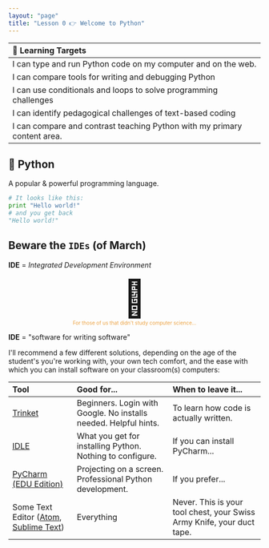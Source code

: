 ```yaml
---
layout: "page"
title: "Lesson 0 👉 Welcome to Python"
---
```


| 🎯  Learning Targets                                          |
|:--------------------------------------------------------------|
| I can type and run Python code on my computer and on the web. |
| I can compare tools for writing and debugging Python  |
| I can use conditionals and loops to solve programming challenges |
| I can identify pedagogical challenges of text-based coding |
| I can compare and contrast teaching Python with my primary content area.|

## 🐍 Python
A popular & powerful programming language.

```python
# It looks like this:   
print "Hello world!"    
# and you get back    
"Hello world!"    
```

## Beware the `IDEs` (of March)
**IDE** = _Integrated Development Environment_

<div style = "font-size: 72px; text-align: center">🤔</div>

<div style = "font-size: 10px; text-align: center; color: #ECA241">For those of us that didn't study computer science...</div>

**IDE** = "software for writing software"

I'll recommend a few different solutions, depending on the age of the student's you're working with, your own tech comfort, and the ease with which you can install software on your classroom(s) computers:

| Tool                                                                                      | Good for...                                                      | When to leave it...                    |
|:------------------------------------------------------------------------------------------|:-----------------------------------------------------------------|:---------------------------------------|
| [Trinket](https://trinket.io/)                                                            | Beginners. Login with Google. No installs needed. Helpful hints. | To learn how code is actually written. |
| [IDLE](https://www.python.org/downloads/)                                                 | What you get for installing Python. Nothing to configure.        | If you can install PyCharm...          |
| [PyCharm (EDU Edition)](https://www.jetbrains.com/PyCharm-edu/download/)                  | Projecting on a screen. Professional Python development.         | If you prefer...                       |
| Some Text Editor ([Atom](https://atom.io/), [Sublime Text](https://www.sublimetext.com/)) | Everything                                                       | Never. This is your tool chest, your Swiss Army Knife, your duct tape.         |
